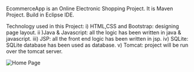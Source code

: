 EcommerceApp is an Online Electronic Shopping Project. It is Maven Project. Build in Eclipse IDE.

Technology used in this Project: i) HTML,CSS and Bootstrap: designing page layout. ii )Java & Javascript: all the logic has been written in java & javascript. iii) JSP: all the front end logic has been written in jsp. iv) SQLite: SQLite database has been used as database. v) Tomcat: project will be run over the tomcat server.

![Home Page](/assets/imagesa1.png)

